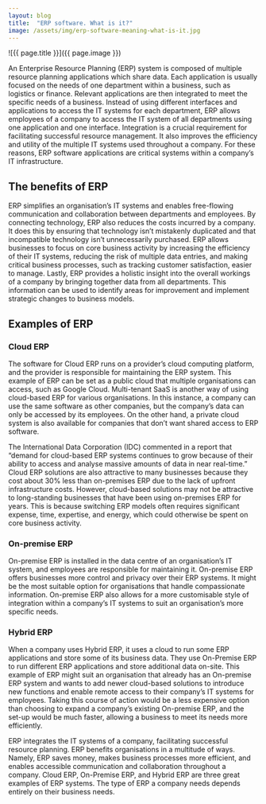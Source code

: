 ```yaml
---
layout: blog
title:  "ERP software. What is it?"
image: /assets/img/erp-software-meaning-what-is-it.jpg
---
```


![{{ page.title }}]({{ page.image }})


An Enterprise Resource Planning (ERP) system is composed of multiple resource planning applications which share data. Each application is usually focused on the needs of one department within a business, such as logistics or finance. Relevant applications are then integrated to meet the specific needs of a business. Instead of using different interfaces and applications to access the IT systems for each department, ERP allows employees of a company to access the IT system of all departments using one application and one interface. Integration is a crucial requirement for facilitating successful resource management. It also improves the efficiency and utility of the multiple IT systems used throughout a company. For these reasons, ERP software applications are critical systems within a company’s IT infrastructure.

## The benefits of ERP
ERP simplifies an organisation’s IT systems and enables free-flowing communication and collaboration between departments and employees. By connecting technology, ERP also reduces the costs incurred by a company. It does this by ensuring that technology isn’t mistakenly duplicated and that incompatible technology isn’t unnecessarily purchased. ERP allows businesses to focus on core business activity by increasing the efficiency of their IT systems, reducing the risk of multiple data entries, and making critical business processes, such as tracking customer satisfaction, easier to manage. Lastly, ERP provides a holistic insight into the overall workings of a company by bringing together data from all departments. This information can be used to identify areas for improvement and implement strategic changes to business models.

## Examples of ERP
### Cloud ERP
The software for Cloud ERP runs on a provider’s cloud computing platform, and the provider is responsible for maintaining the ERP system. This example of ERP can be set as a public cloud that multiple organisations can access, such as Google Cloud. Multi-tenant SaaS is another way of using cloud-based ERP for various organisations. In this instance, a company can use the same software as other companies, but the company’s data can only be accessed by its employees. On the other hand, a private cloud system is also available for companies that don’t want shared access to ERP software.

The International Data Corporation (IDC) commented in a report that “demand for cloud-based ERP systems continues to grow because of their ability to access and analyse massive amounts of data in near real-time.” Cloud ERP solutions are also attractive to many businesses because they cost about 30% less than on-premises ERP due to the lack of upfront infrastructure costs. However, cloud-based solutions may not be attractive to long-standing businesses that have been using on-premises ERP for years. This is because switching ERP models often requires significant expense, time, expertise, and energy, which could otherwise be spent on core business activity.

### On-premise ERP
On-premise ERP is installed in the data centre of an organisation’s IT system, and employees are responsible for maintaining it. On-premise ERP offers businesses more control and privacy over their ERP systems. It might be the most suitable option for organisations that handle compassionate information. On-premise ERP also allows for a more customisable style of integration within a company’s IT systems to suit an organisation’s more specific needs.

### Hybrid ERP
When a company uses Hybrid ERP, it uses a cloud to run some ERP applications and store some of its business data. They use On-Premise ERP to run different ERP applications and store additional data on-site. This example of ERP might suit an organisation that already has an On-premise ERP system and wants to add newer cloud-based solutions to introduce new functions and enable remote access to their company’s IT systems for employees. Taking this course of action would be a less expensive option than choosing to expand a company’s existing On-premise ERP, and the set-up would be much faster, allowing a business to meet its needs more efficiently.

ERP integrates the IT systems of a company, facilitating successful resource planning. ERP benefits organisations in a multitude of ways. Namely, ERP saves money, makes business processes more efficient, and enables accessible communication and collaboration throughout a company. Cloud ERP, On-Premise ERP, and Hybrid ERP are three great examples of ERP systems. The type of ERP a company needs depends entirely on their business needs.
